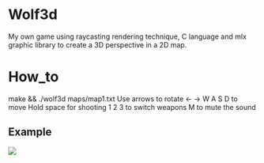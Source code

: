 # Wolf3d
My own game using raycasting rendering technique, 
C language and mlx graphic library to create a
3D perspective in a 2D map.
# How_to
make && ./wolf3d maps/map1.txt
Use arrows to rotate <- ->
W A S D to move
Hold space for shooting
1 2 3 to switch weapons
M to mute the sound
## Example
![](https://raw.githubusercontent.com/vnekhay/Wolf3d/master/Wolf_gif.gif)
